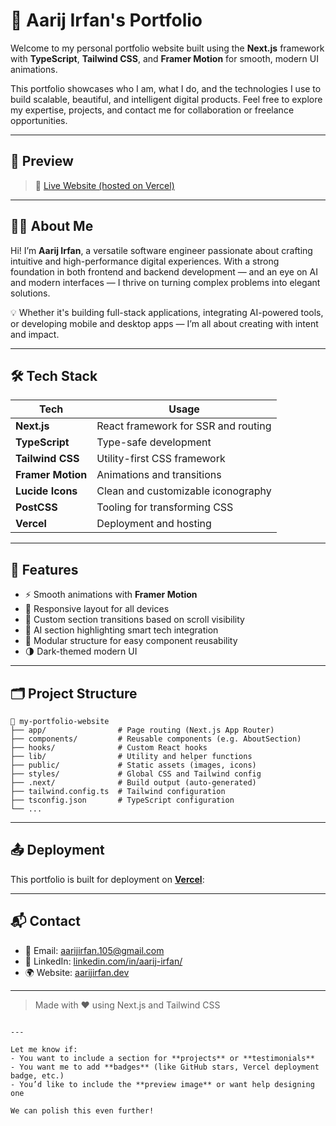 # 🚀 Aarij Irfan's Portfolio

Welcome to my personal portfolio website built using the **Next.js** framework with **TypeScript**, **Tailwind CSS**, and **Framer Motion** for smooth, modern UI animations.

This portfolio showcases who I am, what I do, and the technologies I use to build scalable, beautiful, and intelligent digital products. Feel free to explore my expertise, projects, and contact me for collaboration or freelance opportunities.

---

## 📸 Preview

> 🔗 [Live Website (hosted on Vercel)](https://aarij-irfan.vercel.app/)

---

## 🧑‍💻 About Me

Hi! I’m **Aarij Irfan**, a versatile software engineer passionate about crafting intuitive and high-performance digital experiences. With a strong foundation in both frontend and backend development — and an eye on AI and modern interfaces — I thrive on turning complex problems into elegant solutions.

💡 Whether it's building full-stack applications, integrating AI-powered tools, or developing mobile and desktop apps — I’m all about creating with intent and impact.

---

## 🛠 Tech Stack

| Tech                | Usage                                    |
|---------------------|------------------------------------------|
| **Next.js**         | React framework for SSR and routing      |
| **TypeScript**      | Type-safe development                    |
| **Tailwind CSS**    | Utility-first CSS framework              |
| **Framer Motion**   | Animations and transitions               |
| **Lucide Icons**    | Clean and customizable iconography       |
| **PostCSS**         | Tooling for transforming CSS             |
| **Vercel**          | Deployment and hosting                   |

---

## 🔧 Features

- ⚡ Smooth animations with **Framer Motion**
- 📱 Responsive layout for all devices
- 🎯 Custom section transitions based on scroll visibility
- 🧠 AI section highlighting smart tech integration
- 💼 Modular structure for easy component reusability
- 🌗 Dark-themed modern UI

---

## 🗂 Project Structure

```
📁 my-portfolio-website
├── app/                # Page routing (Next.js App Router)
├── components/         # Reusable components (e.g. AboutSection)
├── hooks/              # Custom React hooks
├── lib/                # Utility and helper functions
├── public/             # Static assets (images, icons)
├── styles/             # Global CSS and Tailwind config
├── .next/              # Build output (auto-generated)
├── tailwind.config.ts  # Tailwind configuration
├── tsconfig.json       # TypeScript configuration
└── ...
```
---

## 📤 Deployment

This portfolio is built for deployment on **[Vercel]([https://vercel.com/](https://aarij-irfan.vercel.app/))**:

---

## 📬 Contact

- 📧 Email: [aarijirfan.105@gmail.com](mailto:aarijirfan.105@gmail.com)
- 💼 LinkedIn: [linkedin.com/in/aarij-irfan/](https://www.linkedin.com/in/aarij-irfan-b40a07280/)
- 🌍 Website: [aarijirfan.dev](https://aarij-irfan.vercel.app/)

---

> Made with ❤️ using Next.js and Tailwind CSS
```

---

Let me know if:
- You want to include a section for **projects** or **testimonials**
- You want me to add **badges** (like GitHub stars, Vercel deployment badge, etc.)
- You’d like to include the **preview image** or want help designing one

We can polish this even further!

